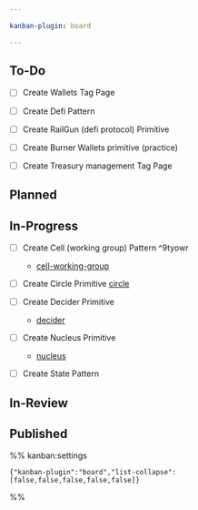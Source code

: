 ```yaml
---

kanban-plugin: board

---
```


## To-Do

- [ ] Create Wallets Tag Page
- [ ] Create Defi Pattern
- [ ] Create RailGun (defi protocol) Primitive
- [ ] Create Burner Wallets primitive (practice)
- [ ] Create Treasury management Tag Page


## Planned



## In-Progress

- [ ] Create Cell (working group) Pattern ^9tyowr
	- [cell-working-group](notes/rpp/working-drafts/cell-working-group.md)
- [ ] Create Circle Primitive [circle](notes/rpp/working-drafts/circle.md)
- [ ] Create Decider Primitive 
	- [decider](notes/rpp/working-drafts/decider.md)
- [ ] Create Nucleus Primitive
	- [nucleus](notes/rpp/working-drafts/nucleus.md)
- [ ] Create State Pattern


## In-Review



## Published





%% kanban:settings
```
{"kanban-plugin":"board","list-collapse":[false,false,false,false,false]}
```
%%